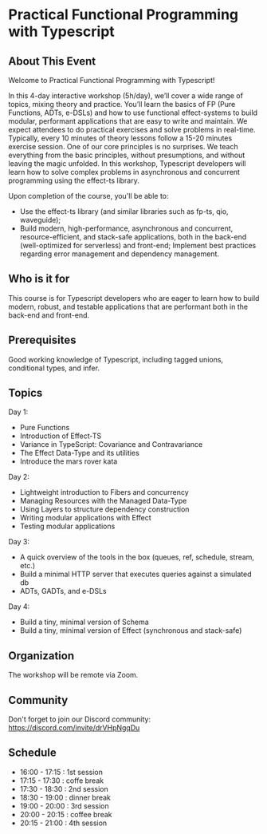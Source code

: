 # Practical Functional Programming with Typescript

## About This Event

Welcome to Practical Functional Programming with Typescript!

In this 4-day interactive workshop (5h/day), we’ll cover a wide range of topics, mixing theory and practice. You’ll learn the basics of FP (Pure Functions, ADTs, e-DSLs) and how to use functional effect-systems to build modular, performant applications that are easy to write and maintain.
We expect attendees to do practical exercises and solve problems in real-time. Typically, every 10 minutes of theory lessons follow a 15-20 minutes exercise session.
One of our core principles is no surprises. We teach everything from the basic principles, without presumptions, and without leaving the magic unfolded.
In this workshop, Typescript developers will learn how to solve complex problems in asynchronous and concurrent programming using the effect-ts library.

Upon completion of the course, you'll be able to:

- Use the effect-ts library (and similar libraries such as fp-ts, qio, waveguide);
- Build modern, high-performance, asynchronous and concurrent, resource-efficient, and stack-safe applications, both in the back-end (well-optimized for serverless) and front-end;
  Implement best practices regarding error management and dependency management.

## Who is it for

This course is for Typescript developers who are eager to learn how to build modern, robust, and testable applications that are performant both in the back-end and front-end.

## Prerequisites

Good working knowledge of Typescript, including tagged unions, conditional types, and infer.

## Topics

Day 1:

- Pure Functions
- Introduction of Effect-TS
- Variance in TypeScript: Covariance and Contravariance
- The Effect Data-Type and its utilities
- Introduce the mars rover kata

Day 2:

- Lightweight introduction to Fibers and concurrency
- Managing Resources with the Managed Data-Type
- Using Layers to structure dependency construction
- Writing modular applications with Effect
- Testing modular applications

Day 3:

- A quick overview of the tools in the box (queues, ref, schedule, stream, etc.)
- Build a minimal HTTP server that executes queries against a simulated db
- ADTs, GADTs, and e-DSLs

Day 4:

- Build a tiny, minimal version of Schema
- Build a tiny, minimal version of Effect (synchronous and stack-safe)

## Organization

The workshop will be remote via Zoom.

## Community

Don't forget to join our Discord community: https://discord.com/invite/drVHpNgqDu

## Schedule

- 16:00 - 17:15 : 1st session
- 17:15 - 17:30 : coffe break
- 17:30 - 18:30 : 2nd session
- 18:30 - 19:00 : dinner break
- 19:00 - 20:00 : 3rd session
- 20:00 - 20:15 : coffee break
- 20:15 - 21:00 : 4th session
